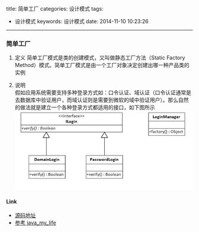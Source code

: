 title: 简单工厂
categories: 设计模式
tags:
  - 设计模式
keywords: 设计模式
date: 2014-11-10 10:23:26
---
### 简单工厂
1. 定义
简单工厂模式是类的创建模式，又叫做静态工厂方法（Static Factory Method）模式。简单工厂模式是由一个工厂对象决定创建出哪一种产品类的实例   

2. 说明  
假如应用系统需要支持多种登录方式如：口令认证、域认证（口令认证通常是去数据库中验证用户，而域认证则是需要到微软的域中验证用户）。那么自然的做法就是建立一个各种登录方式都适用的接口，如下图所示  
![simplefactory](/resource/images/20151213/simplefactory.jpg)

#### Link
- [源码地址](https://github.com/dzhai/design-pattern/tree/master/src/main/java/net/dzhai/dp/creational/simplefactory)
- [参考 java_my_life](http://www.cnblogs.com/java-my-life/archive/2012/03/22/2412308.html)
<!--more-->



